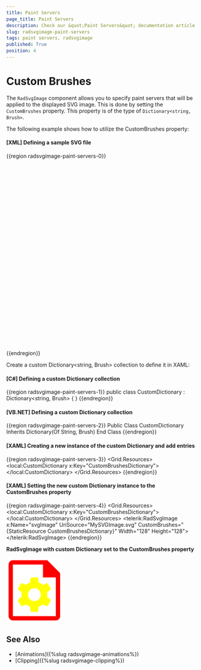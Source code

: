 ```yaml
---
title: Paint Servers
page_title: Paint Servers
description: Check our &quot;Paint Servers&quot; documentation article for the RadSvgImage control.
slug: radsvgimage-paint-servers
tags: paint servers, radsvgimage
published: True
position: 4
---
```


# Custom Brushes

The `RadSvgImage` component allows you to specify paint servers that will be applied to the displayed SVG image. This is done by setting the `CustomBrushes` property. This property is of the type of `Dictionary<string, Brush>`.

The following example shows how to utilize the CustomBrushes property:

#### __[XML] Defining a sample SVG file__
{{region radsvgimage-paint-servers-0}}
    <?xml version="1.0" encoding="utf-8"?>
    <svg xmlns="http://www.w3.org/2000/svg" xmlns:xlink="http://www.w3.org/1999/xlink" x="0px" y="0px"
    	 viewBox="0 0 512 512" enable-background="new 0 0 512 512" xml:space="preserve">
    	<defs>
    		<solidColor id="sheet-part"/>
    		<solidColor id="gear-part"/>
    	</defs>
    	<path id="sheet" fill="url(#sheet-part)" stroke="black" stroke-width="0" d="M352,32H96c-17.7,0-32,14.3-32,32v384c0,17.7,14.3,32,32,32h320c17.7,0,32-14.3,32-32V128L352,32z M416,448H96V64h224v96h96 V448z"/>
    	<path id="gear" fill="url(#gear-part)" stroke="black" stroke-width="0" d="M374.1,323.4l-23.7-17.9c1-5.7,1.6-11.5,1.6-17.4c0-6-0.5-11.8-1.6-17.4l23.7-17.9c3.7-2.8,4.7-7.9,2.4-11.9l-19.4-33.5
    		c-2.3-4-7.2-5.6-11.5-3.9L318.3,215c-8.8-7.5-19-13.5-30.2-17.4l-3.7-29.5c-0.6-4.6-4.5-8-9.1-8h-38.7c-4.6,0-8.5,3.4-9.1,8
    		l-3.7,29.5c-11.1,4-21.3,9.9-30.2,17.4l-27.4-11.6c-4.2-1.8-9.2-0.1-11.5,3.9l-19.4,33.5c-2.3,4-1.3,9.1,2.4,11.9l23.7,17.9
    		c-1,5.7-1.6,11.5-1.6,17.4c0,6,0.5,11.8,1.6,17.4l-23.7,17.9c-3.7,2.8-4.7,7.9-2.4,11.9l19.4,33.5c2.3,4,7.2,5.6,11.5,3.9l27.4-11.6
    		c8.8,7.5,19,13.5,30.2,17.4l3.7,29.5c0.6,4.6,4.5,8,9.1,8h38.7c4.6,0,8.5-3.4,9.1-8l3.7-29.5c11.1-4,21.3-9.9,30.2-17.4l27.4,11.6
    		c4.2,1.8,9.2,0.1,11.5-3.9l19.4-33.5C378.8,331.2,377.8,326.2,374.1,323.4z M256,336c-26.5,0-48-21.5-48-48c0-26.5,21.5-48,48-48
    		s48,21.5,48,48C304,314.5,282.5,336,256,336z"/>
    </svg>
{{endregion}}

Create a custom Dictionary<string, Brush> collection to define it in XAML:

#### __[C#] Defining a custom Dictionary collection__
{{region radsvgimage-paint-servers-1}}
    public class CustomDictionary : Dictionary<string, Brush> { }
{{endregion}}

#### __[VB.NET] Defining a custom Dictionary collection__
{{region radsvgimage-paint-servers-2}}
    Public Class CustomDictionary
        Inherits Dictionary(Of String, Brush)
    End Class
{{endregion}}

#### __[XAML] Creating a new instance of the custom Dictionary and add entries__
{{region radsvgimage-paint-servers-3}}
    <Grid>
        <Grid.Resources>
            <local:CustomDictionary x:Key="CustomBrushesDictionary">
                <SolidColorBrush x:Key="sheet-part" Color="Red"/>
                <SolidColorBrush x:Key="gear-part" Color="Yellow"/>
            </local:CustomDictionary>
        </Grid.Resources>
    </Grid>
{{endregion}}

#### __[XAML] Setting the new custom Dictionary instance to the CustomBrushes property__
{{region radsvgimage-paint-servers-4}}
    <Grid>
        <Grid.Resources>
            <local:CustomDictionary x:Key="CustomBrushesDictionary">
                <SolidColorBrush x:Key="sheet-part" Color="Red"/>
                <SolidColorBrush x:Key="gear-part" Color="Yellow"/>
            </local:CustomDictionary>
        </Grid.Resources>
        <telerik:RadSvgImage x:Name="svgImage"
                             UriSource="MySVGImage.svg" 
                             CustomBrushes="{StaticResource CustomBrushesDictionary}"
                             Width="128"
                             Height="128">
        </telerik:RadSvgImage>
    </Grid>
{{endregion}}

__RadSvgImage with custom Dictionary set to the CustomBrushes property__

![{{site.framework_name}} RadSvgImage with custom Dictionary set to the CustomBrushes property](images/radsvgimage-custom-brushes-0.png)

## See Also
* [Animations]({%slug radsvgimage-animations%})
* [Clipping]({%slug radsvgimage-clipping%})
